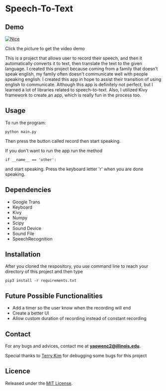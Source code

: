# Speech-To-Text

## **Demo**

[![Nice](https://img.youtube.com/vi/6ggAcNcVgtU/0.jpg)](https://www.youtube.com/watch?v=6ggAcNcVgtU)

Click the picture to get the video demo


This is a project that allows user to record their speech, and then it 
automatically converts it to text, then translate the text to the given language.
I created this project because coming from a family that doesn't speak english, my family often doesn't 
communicate well with people speaking english. I created this app in hope to assist their transition
of using english to communicate. Although this app is definitely not perfect, but I learned a lot of
libraries related to speech-to-text. Also, I utilized Kivy framework to create an app, which is really fun 
in the process too.

## Usage

To run the program:
```
python main.py
```
Then press the button called record then start speaking.

<!-- I don't know how you would do this. See my other PR -->
If you don't want to run the app run the method 
```console
if __name__ == 'other':
```
and start speaking. Press the keyboard letter 'r' when you are done speaking.


## **Dependencies**
* Google Trans
* Keyboard
* Kivy
* Numpy
* Scipy
* Sound Device
* Sound File
* SpeechRecognition

## **Installation**
After you cloned the respository, you use command line to reach your 
directory of this project and then type
```console
pip3 install -r requirements.txt
```



## **Future Possible Functionalities**
* Add a timer so the user know when the recording will end
* Create a better UI 
* Allow custom duration of recording instead of constant recording


## **Contact**
For any bugs and advices, contact me at
**yaowenc2@illinois.edu**.

Special thanks to [Terry Kim](https://github.com/terrykim1211) for debugging some bugs for this project

## **Licence**
Released under the [MIT License](https://github.com/jonschlinkert/update-copyright/blob/master/LICENSE).
